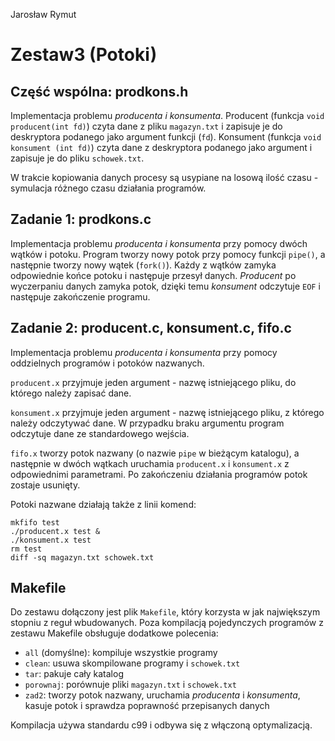 Jarosław Rymut

# Zestaw3 (Potoki)

## Część wspólna: prodkons.h

Implementacja problemu *producenta i konsumenta*. Producent (funkcja `void producent(int fd)`) czyta dane z pliku `magazyn.txt` i zapisuje je do deskryptora podanego jako argument funkcji (`fd`). Konsument (funkcja `void konsument (int fd)`) czyta dane z deskryptora podanego jako argument i zapisuje je do pliku `schowek.txt`.

W trakcie kopiowania danych procesy są usypiane na losową ilość czasu - symulacja różnego czasu działania programów.

## Zadanie 1: prodkons.c

Implementacja problemu *producenta i konsumenta* przy pomocy dwóch wątków i potoku. Program tworzy nowy potok przy pomocy funkcji `pipe()`, a następnie tworzy nowy wątek (`fork()`). Każdy z wątków zamyka odpowiednie końce potoku i następuje przesył danych. *Producent* po wyczerpaniu danych zamyka potok, dzięki temu *konsument* odczytuje `EOF` i następuje zakończenie programu.

## Zadanie 2: producent.c, konsument.c, fifo.c

Implementacja problemu *producenta i konsumenta* przy pomocy oddzielnych programów i potoków nazwanych.

`producent.x` przyjmuje jeden argument - nazwę istniejącego pliku, do którego należy zapisać dane.

`konsument.x` przyjmuje jeden argument - nazwę istniejącego pliku, z którego należy odczytywać dane. W przypadku braku argumentu program odczytuje dane ze standardowego wejścia.

`fifo.x` tworzy potok nazwany (o nazwie `pipe` w bieżącym katalogu), a następnie w dwóch wątkach uruchamia `producent.x` i `konsument.x` z odpowiednimi parametrami. Po zakończeniu działania programów potok zostaje usunięty.

Potoki nazwane działają także z linii komend:

    mkfifo test
    ./producent.x test &
    ./konsument.x test
    rm test
    diff -sq magazyn.txt schowek.txt

## Makefile

Do zestawu dołączony jest plik `Makefile`, który korzysta w jak największym stopniu z reguł wbudowanych. Poza kompilacją pojedynczych programów z zestawu Makefile obsługuje dodatkowe polecenia:

- `all` (domyślne): kompiluje wszystkie programy
- `clean`: usuwa skompilowane programy i `schowek.txt`
- `tar`: pakuje cały katalog
- `porownaj`: porównuje pliki `magazyn.txt` i `schowek.txt`
- `zad2`: tworzy potok nazwany, uruchamia *producenta* i *konsumenta*, kasuje potok i sprawdza poprawność przepisanych danych

Kompilacja używa standardu c99 i odbywa się z włączoną optymalizacją.


